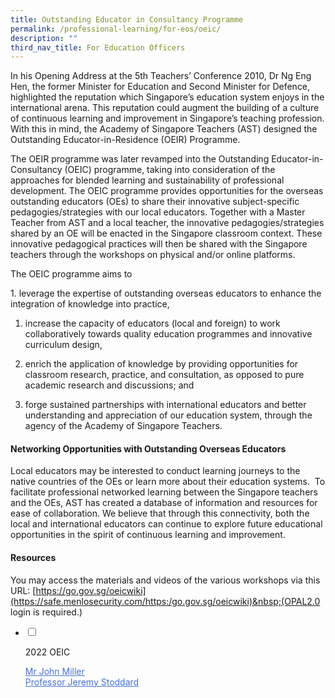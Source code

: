 ```yaml
---
title: Outstanding Educator in Consultancy Programme
permalink: /professional-learning/for-eos/oeic/
description: ""
third_nav_title: For Education Officers
---
```

In his Opening Address at the 5th Teachers’ Conference 2010, Dr Ng Eng Hen, the former Minister for Education and Second Minister for Defence, highlighted the reputation which Singapore’s education system enjoys in the international arena. This reputation could augment the building of a culture of continuous learning and improvement in Singapore’s teaching profession. With this in mind, the Academy of Singapore Teachers (AST) designed the Outstanding Educator-in-Residence (OEIR) Programme.

The OEIR programme was later revamped into the Outstanding Educator-in-Consultancy (OEIC) programme, taking into consideration of the approaches for blended learning and sustainability of professional development. The OEIC programme provides opportunities for the overseas outstanding educators (OEs) to share their innovative subject-specific pedagogies/strategies with our local educators. Together with a Master Teacher from AST and a local teacher, the innovative pedagogies/strategies shared by an OE will be enacted in the Singapore classroom context. These innovative pedagogical practices will then be shared with the Singapore teachers through the workshops on physical and/or online platforms.

The OEIC programme aims to

1\. leverage the expertise of outstanding overseas educators to enhance the integration of knowledge into practice,&nbsp;  

1.  increase the capacity of educators (local and foreign) to work collaboratively towards quality education programmes and innovative curriculum design,  
    
2.  enrich the application of knowledge by providing opportunities for classroom research, practice, and consultation, as opposed to pure academic research and discussions; and  
    
3.  forge sustained partnerships with international educators and&nbsp;better understanding and appreciation of our&nbsp;education system, through the agency of the Academy of Singapore Teachers.

#### Networking Opportunities with Outstanding Overseas Educators

Local educators may be interested to conduct learning journeys to the native countries of the OEs or learn more about their education systems.&nbsp; To facilitate professional networked learning between the Singapore teachers and the OEs, AST has created a database of information and resources for ease of collaboration. We believe that through this connectivity, both the local and international educators can continue to explore future educational opportunities in the spirit of continuous learning and improvement.

#### Resources

You may access the materials and videos of the various workshops via this URL:&nbsp;[https://go.gov.sg/oeicwiki](https://safe.menlosecurity.com/https:/go.gov.sg/oeicwiki)&nbsp;(OPAL2.0 login is required.)

<ul class="jekyllcodex_accordion">  
  
<li>  
  
<input type="checkbox" id="accordion1">  
  
<label for="accordion1">2022 OEIC</label>  
  
<div>  
  
<p>
<a rel="noopener noreferrer" target="_blank" href="https://staging.d2dfevnwgxersp.amplifyapp.com//oeic/john-miller/"><span style="text-decoration:underline;color:#4372D6">Mr John Miller </span></a><br>
<a rel="noopener noreferrer" target="_blank" href="https://staging.d2dfevnwgxersp.amplifyapp.com//oeic/jeremy-stoddard/"><span style="text-decoration:underline;color:#4372D6">Professor Jeremy Stoddard
</span></a></p><a rel="noopener noreferrer" target="_blank" href="https://staging.d2dfevnwgxersp.amplifyapp.com//oeic/jeremy-stoddard/">  
  
</a></div><a rel="noopener noreferrer" target="_blank" href="https://staging.d2dfevnwgxersp.amplifyapp.com//oeic/jeremy-stoddard/">  
  
</a></li><a rel="noopener noreferrer" target="_blank" href="https://staging.d2dfevnwgxersp.amplifyapp.com//oeic/jeremy-stoddard/">  	
  
</a></ul>